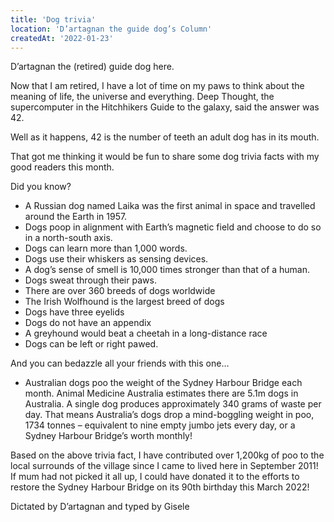 ```yaml
---
title: 'Dog trivia'
location: 'D’artagnan the guide dog’s Column'
createdAt: '2022-01-23'
---
```

D’artagnan the (retired) guide dog here.

Now that I am retired, I have a lot of time on my paws to think about the meaning of life, the universe and everything. Deep Thought, the supercomputer in the Hitchhikers Guide to the galaxy, said the answer was 42.

Well as it happens, 42 is the number of teeth an adult dog has in its mouth.

That got me thinking it would be fun to share some dog trivia facts with my good readers this month.

Did you know?
- A Russian dog named Laika was the first animal in space and travelled around the Earth in 1957.
- Dogs poop in alignment with Earth’s magnetic field and choose to do so in a north-south axis.
- Dogs can learn more than 1,000 words.
- Dogs use their whiskers as sensing devices.
- A dog’s sense of smell is 10,000 times stronger than that of a human.
- Dogs sweat through their paws.
- There are over 360 breeds of dogs worldwide
- The Irish Wolfhound is the largest breed of dogs
- Dogs have three eyelids
- Dogs do not have an appendix
- A greyhound would beat a cheetah in a long-distance race
- Dogs can be left or right pawed.

And you can bedazzle all your friends with this one…

- Australian dogs poo the weight of the Sydney Harbour Bridge each month. Animal Medicine Australia estimates there are 5.1m dogs in Australia. A single dog produces approximately 340 grams of waste per day. That means Australia’s dogs drop a mind-boggling weight in poo, 1734 tonnes – equivalent to nine empty jumbo jets every day, or a Sydney Harbour Bridge’s worth monthly!

Based on the above trivia fact, I have contributed over 1,200kg of poo to the local surrounds of the village since I came to lived here in September 2011! If mum had not picked it all up, I could have donated it to the efforts to restore the Sydney Harbour Bridge on its 90th birthday this March 2022!

Dictated by D’artagnan and typed by Gisele

